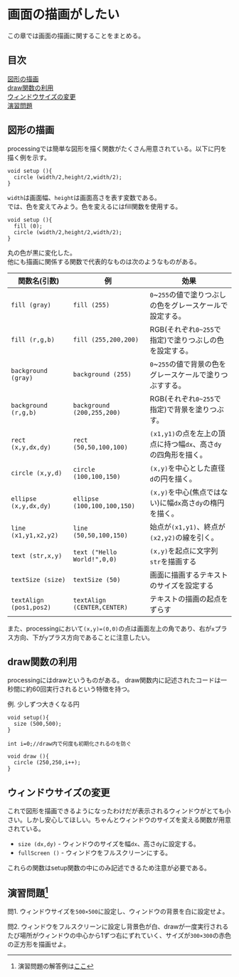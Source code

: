 # 画面の描画がしたい
この章では画面の描画に関することをまとめる。

## 目次
[図形の描画](#図形の描画)  
[draw関数の利用](#draw関数の利用)  
[ウィンドウサイズの変更](#ウィンドウサイズの変更)  
[演習問題](#演習問題1)

## 図形の描画
processingでは簡単な図形を描く関数がたくさん用意されている。以下に円を描く例を示す。
```
void setup (){
  circle (width/2,height/2,width/2);
}
```
`width`は画面幅、`height`は画面高さを表す変数である。  
では、色を変えてみよう。色を変えるにはfill関数を使用する。
```
void setup (){
  fill (0);
  circle (width/2,height/2,width/2);
}
```
丸の色が黒に変化した。  
他にも描画に関係する関数で代表的なものは次のようなものがある。

|関数名(引数)|例|効果|
|-|-|-|
|`fill (gray)`|`fill (255)`|`0`~`255`の値で塗りつぶしの色をグレースケールで設定する。|
|`fill (r,g,b)`|`fill (255,200,200)`|RGB(それぞれ`0~255`で指定)で塗りつぶしの色を設定する。|
|`background (gray)`|`background (255)`|`0`~`255`の値で背景の色をグレースケールで塗りつぶすする。|
|`background (r,g,b)`|`background (200,255,200)`|RGB(それぞれ`0~255`で指定)で背景を塗りつぶす。|
|`rect (x,y,dx,dy)`|`rect (50,50,100,100)`|`(x1,y1)`の点を左上の頂点に持つ幅`dx`、高さ`dy`の四角形を描く。|
|`circle (x,y,d)`|`circle (100,100,150)`|`(x,y)`を中心とした直径`d`の円を描く。|
|`ellipse (x,y,dx,dy)`|`ellipse (100,100,100,150)`|`(x,y)`を中心(焦点ではない)に幅`dx`高さ`dy`の楕円を描く。|
|`line (x1,y1,x2,y2)`|`line (50,50,100,150)`|始点が`(x1,y1)`、終点が`(x2,y2)`の線を引く。|
|`text (str,x,y)`|`text ("Hello World!",0,0)`|`(x,y)`を起点に文字列`str`を描画する|
|`textSize (size)`|`textSize (50)`|画面に描画するテキストのサイズを設定する|
|`textAlign (pos1,pos2)`|`textAlign (CENTER,CENTER)`|テキストの描画の起点をずらす|

また、processingにおいて`(x,y)=(0,0)`の点は画面左上の角であり、右が`x`プラス方向、下が`y`プラス方向であることに注意したい。

## draw関数の利用
processingにはdrawというものがある。
draw関数内に記述されたコードは一秒間に約60回実行されるという特徴を持つ。

例. 少しずつ大きくなる円
```
void setup(){
  size (500,500);
}

int i=0;//draw内で何度も初期化されるのを防ぐ

void draw (){
  circle (250,250,i++);
}
```

## ウィンドウサイズの変更
これで図形を描画できるようになったわけだが表示されるウィンドウがとても小さい。しかし安心してほしい。ちゃんとウィンドウのサイズを変える関数が用意されている。  

* `size (dx,dy)` - ウィンドウのサイズを幅`dx`、高さ`dy`に設定する。
* `fullScreen ()` - ウィンドウをフルスクリーンにする。

これらの関数はsetup関数の中にのみ記述できるため注意が必要である。

## 演習問題[^1]
問1. ウィンドウサイズを`500×500`に設定し、ウィンドウの背景を白に設定せよ。

問2. ウィンドウをフルスクリーンに設定し背景色が白、drawが一度実行されるたび場所がウィンドウの中心から1ずつ右にずれていく、サイズが`300×300`の赤色の正方形を描画せよ。

[^1]: 演習問題の解答例は[ここ](answers.md)
